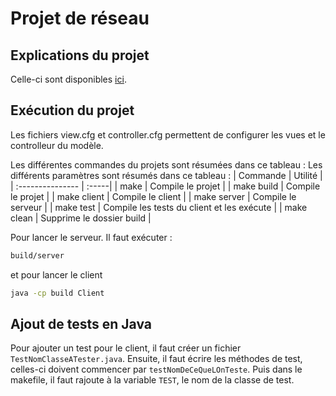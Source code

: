 # Projet de réseau
## Explications du projet
Celle-ci sont disponibles [ici](https://docs.google.com/document/d/1MzZG0qDfVr8U50v8X79yvaPfToj8Yz4DwiGg3swl1kk/edit).

## Exécution du projet 

Les fichiers view.cfg et controller.cfg permettent de configurer les vues et le controlleur du modèle. 

Les différentes commandes du projets sont résumées dans ce tableau : 
Les différents paramètres sont résumés dans ce tableau :
| Commande  |  Utilité |
| :--------------- | :-----|
| make  |     Compile le projet |
| make build  |     Compile le projet |
| make client  |     Compile le client |
| make server  |   Compile le serveur |
| make test  |   Compile les tests du client et les exécute |
| make clean  |   Supprime le dossier build |

Pour lancer le serveur. Il faut exécuter : 
```Bash
build/server 
```
et pour lancer le client 
```Bash 
java -cp build Client
```

## Ajout de tests en Java

Pour ajouter un test pour le client, il faut créer un fichier `TestNomClasseATester.java`. 
Ensuite, il faut écrire les méthodes de test, celles-ci doivent commencer par `testNomDeCeQueLOnTeste`. 
Puis dans le makefile, il faut rajoute à la variable `TEST`, le nom de la classe de test. 


